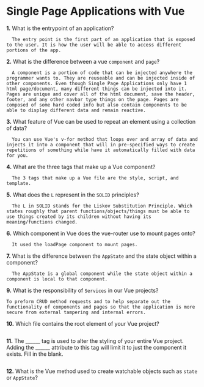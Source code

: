 # Single Page Applications with Vue

**1.** What is the entrypoint of an application?
<!-- enter you answer in the space below -->
```
  The entry point is the first part of an application that is exposed to the user. It is how the user will be able to access different portions of the app.
```
**2.** What is the difference between a vue `component` and `page`?
<!-- enter you answer in the space below -->
```
  A component is a portion of code that can be injected anywhere the programmer wants to. They are reuseable and can be injected inside of other components. Even though Single Page Applications only have 1 html page/document, many different things can be injected into it. Pages are unique and cover all of the html document, save the header, footer, and any other navbar type things on the page. Pages are composed of some hard coded info but also contain components to be able to display different data and remain reactive.
```
**3.** What feature of Vue can be used to repeat an element using a collection of data?
<!-- enter you answer in the space below -->
```
  You can use Vue's v-for method that loops over and array of data and injects it into a component that will in pre-specified ways to create repetitions of something while have it automatically filled with data for you. 
```
**4.** What are the three tags that make up a Vue component?
<!-- enter you answer in the space below -->
```
  The 3 tags that make up a Vue file are the style, script, and template. 
```
**5.** What does the `L` represent in the `SOLID` principles?
<!-- enter you answer in the space below -->
```
  The L in SOLID stands for the Liskov Substitution Principle. Which states roughly that parent functions/objects/things must be able to use things created by its children without having its meaning/functions changed.
```
**6.** Which component in Vue does the vue-router use to mount pages onto?
<!-- enter you answer in the space below -->
```
  It used the loadPage component to mount pages.
```
**7.** What is the difference between the `AppState` and the state object within a component?
<!-- enter you answer in the space below -->
```
  The AppState is a global component while the state object within a component is local to that component.
```
**9.** What is the responsibility of `Services` in our Vue projects?
<!-- enter you answer in the space below -->
```
To preform CRUD method requests and to help separate out the functionality of components and pages so that the application is more secure from external tampering and internal errors.
```
**10.** Which file contains the root element of your Vue project?
<!-- enter you answer in the space below -->
```

```
**11.** The ______ tag is used to alter the styling of your entire Vue project.  Adding the ______ attribute to this tag will limit it to just the component it exists.  Fill in the blank.
<!-- enter you answer in the space below -->
```

```
**12.** What is the Vue method used to create watchable objects such as `state` or `AppState`?
<!-- enter you answer in the space below -->
```

```